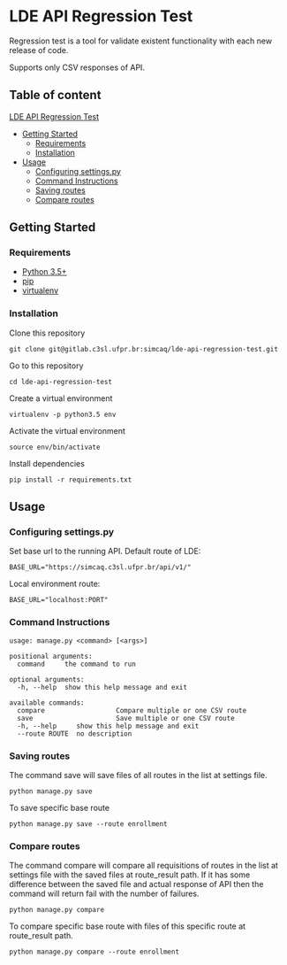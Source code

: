 # LDE API Regression Test #

Regression test is a tool for validate existent functionality with each new release of code.

Supports only CSV responses of API.

## Table of content ##

 [LDE API Regression Test](#lde-api-regression-test)
 - [Getting Started](#getting-started)
    - [Requirements](#requirements)
    - [Installation](#installation)
 - [Usage](#usage)
    - [Configuring settings.py](#configuring-settingspy)
    - [Command Instructions](#command-instructions)
    - [Saving routes](#saving-routes)
    - [Compare routes](#compare-routes)


## Getting Started

### Requirements

- [Python 3.5+](https://www.python.org/)
- [pip](https://pip.pypa.io/en/stable/installing/)
- [virtualenv](https://virtualenv.pypa.io/en/latest/installation/)

### Installation

Clone this repository

```
git clone git@gitlab.c3sl.ufpr.br:simcaq/lde-api-regression-test.git
```
Go to this repository
```
cd lde-api-regression-test
```
Create a virtual environment
```
virtualenv -p python3.5 env
```
Activate the virtual environment
```
source env/bin/activate
```
Install dependencies
```
pip install -r requirements.txt
```

## Usage

### Configuring settings.py

Set base url to the running API.
Default route of LDE:
```
BASE_URL="https://simcaq.c3sl.ufpr.br/api/v1/"
```
Local environment route:
```
BASE_URL="localhost:PORT"
```
### Command Instructions

```
usage: manage.py <command> [<args>]

positional arguments:
  command     the command to run

optional arguments:
  -h, --help  show this help message and exit

available commands:
  compare                  Compare multiple or one CSV route
  save                     Save multiple or one CSV route
  -h, --help     show this help message and exit
  --route ROUTE  no description
```

### Saving routes

The command save will save files of all routes in the list at settings file.
```
python manage.py save 
```

To save specific base route
```
python manage.py save --route enrollment 
```

### Compare routes

The command compare will compare all requisitions of routes in the list at settings file with the saved files at route_result path.
If it has some difference between the saved file and actual response of API then the command will return fail with the number of failures.
```
python manage.py compare 
```

To compare specific base route with files of this specific route at route_result path.
```
python manage.py compare --route enrollment 
```